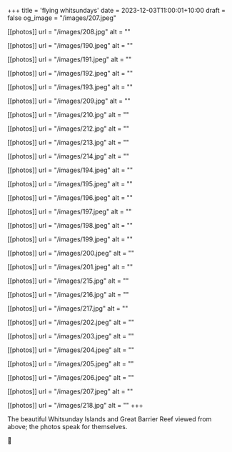 +++
title = 'flying whitsundays'
date = 2023-12-03T11:00:01+10:00
draft = false
og_image = "/images/207.jpeg"

[[photos]]
  url = "/images/208.jpg"
  alt = ""

[[photos]]
  url = "/images/190.jpeg"
  alt = ""

[[photos]]
  url = "/images/191.jpeg"
  alt = ""

[[photos]]
  url = "/images/192.jpeg"
  alt = ""

[[photos]]
  url = "/images/193.jpeg"
  alt = ""

[[photos]]
  url = "/images/209.jpg"
  alt = ""

[[photos]]
  url = "/images/210.jpg"
  alt = ""

[[photos]]
  url = "/images/212.jpg"
  alt = ""

[[photos]]
  url = "/images/213.jpg"
  alt = ""

[[photos]]
  url = "/images/214.jpg"
  alt = ""

[[photos]]
  url = "/images/194.jpeg"
  alt = ""

[[photos]]
  url = "/images/195.jpeg"
  alt = ""

[[photos]]
  url = "/images/196.jpeg"
  alt = ""

[[photos]]
  url = "/images/197.jpeg"
  alt = ""

[[photos]]
  url = "/images/198.jpeg"
  alt = ""

[[photos]]
  url = "/images/199.jpeg"
  alt = ""

[[photos]]
  url = "/images/200.jpeg"
  alt = ""

[[photos]]
  url = "/images/201.jpeg"
  alt = ""

[[photos]]
  url = "/images/215.jpg"
  alt = ""

[[photos]]
  url = "/images/216.jpg"
  alt = ""

[[photos]]
  url = "/images/217.jpg"
  alt = ""

[[photos]]
  url = "/images/202.jpeg"
  alt = ""

[[photos]]
  url = "/images/203.jpeg"
  alt = ""

[[photos]]
  url = "/images/204.jpeg"
  alt = ""

[[photos]]
  url = "/images/205.jpeg"
  alt = ""

[[photos]]
  url = "/images/206.jpeg"
  alt = ""

[[photos]]
  url = "/images/207.jpeg"
  alt = ""

[[photos]]
  url = "/images/218.jpg"
  alt = ""
+++

The beautiful Whitsunday Islands and Great Barrier Reef viewed from above; the photos speak for themselves.

💙
